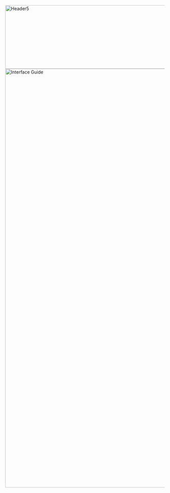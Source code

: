 <img width="2346" height="200" alt="Header5" src="https://github.com/user-attachments/assets/264179c4-48d7-417a-8cba-b1d87c75d1c4" />

<img width="2346" height="1320" alt="Interface Guide" src="https://github.com/user-attachments/assets/aca795fd-1b79-4c79-8ae7-ca59d1659346" />
